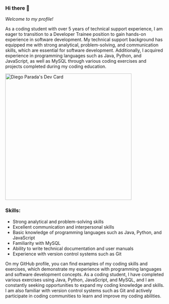 ### Hi there 👋

_Welcome to my profile!_

As a coding student with over 5 years of technical support experience, I am eager to transition to a Developer Trainee position to gain hands-on experience in software development. My technical support background has equipped me with strong analytical, problem-solving, and communication skills, which are essential for software development. Additionally, I acquired experience in programming languages such as Java, Python, and JavaScript, as well as MySQL through various coding exercises and projects completed during my coding education.

<a href="https://app.daily.dev/dmpc92"><img src="https://api.daily.dev/devcards/e9242e0345d54889b8a20cdf079ebc5b.png?r=tue" width="400" alt="Diego Parada's Dev Card"/></a>

### **Skills:**
* Strong analytical and problem-solving skills
* Excellent communication and interpersonal skills
* Basic knowledge of programming languages such as Java, Python, and JavaScript
* Familiarity with MySQL
* Ability to write technical documentation and user manuals
* Experience with version control systems such as Git


On my GitHub profile, you can find examples of my coding skills and exercises, which demonstrate my experience with programming languages and software development concepts. As a coding student, I have completed various exercises using Java, Python, JavaScript, and MySQL, and I am constantly seeking opportunities to expand my coding knowledge and skills. I am also familiar with version control systems such as Git and actively participate in coding communities to learn and improve my coding abilities.




